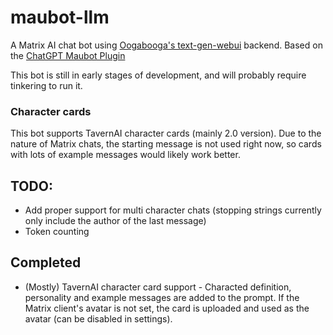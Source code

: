 # maubot-llm
A Matrix AI chat bot using [Oogabooga's text-gen-webui](https://github.com/oobabooga/text-generation-webui) backend.
Based on the [ChatGPT Maubot Plugin](https://github.com/williamkray/maubot-chatgpt)

This bot is still in early stages of development, and will probably require tinkering to run it.

### Character cards

This bot supports TavernAI character cards (mainly 2.0 version). Due to the nature of Matrix chats, the starting message is not used right now, so cards with lots of example messages would likely work better.

## TODO:

- Add proper support for multi character chats (stopping strings currently only include the author of the last message)
- Token counting

## Completed

- (Mostly) TavernAI character card support - Characted definition, personality and example messages are added to the prompt. If the Matrix client's avatar is not set, the card is uploaded and used as the avatar (can be disabled in settings).